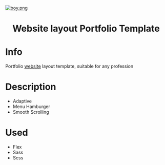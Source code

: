 [![boy.png](https://i.postimg.cc/5ttq9TTR/boy.png)](https://postimg.cc/yDwSvQVm)

<h1 align="center">Website layout Portfolio Template</h1>

# Info
Portfolio [website](https://klimstepuchev.github.io/Portfolio-Site-For-A-Web-Designer/) layout template, suitable for any profession

# Description
* Adaptive
* Menu Hamburger
* Smooth Scrolling

# Used
* Flex
* Sass
* Scss
